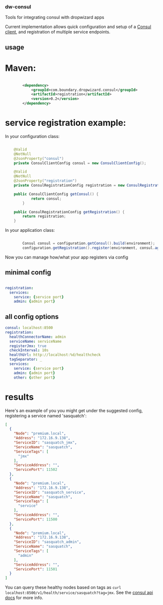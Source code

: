 ### dw-consul

Tools for integrating consul with dropwizard apps

Current implementation allows quick configuration and setup of a [Consul client](https://github.com/OrbitzWorldwide/consul-client), and registration of multiple
service endpoints.

## usage

# Maven:


```xml

        <dependency>
            <groupId>com.boundary.dropwizard.consul</groupId>
            <artifactId>registration</artifactId>
            <version>0.2</version>
        </dependency>
```

# service registration example:

In your configuration class:

```java

    @Valid
    @NotNull
    @JsonProperty("consul")
    private ConsulClientConfig consul = new ConsulClientConfig();

    @Valid
    @NotNull
    @JsonProperty("registration")
    private ConsulRegistrationConfig registration = new ConsulRegistrationConfig();

    public ConsulClientConfig getConsul() {
            return consul;
        }

    public ConsulRegistrationConfig getRegistration() {
        return registration;
    }

```

In your application class:

```java

        Consul consul = configuration.getConsul().build(environment);
        configuration.getRegistration().register(environment, consul.agentClient());

```

Now you can manage how/what your app registers via config

## minimal config
```yml

registration:
  services:
    service: {service port}
    admin: {admin port}

```

## all config options

```yml
consul: localhost:8500
registration:
  healthConnectorName: admin
  serviceName: serviceName
  registerJmx: true
  checkInterval: 10s
  healthUrl: http://localhost:%d/healthcheck
  tagSeparator: _
  services:
    service: {service port}
    admin: {admin port}
    other: {other port}


```

# results

Here's an example of you you might get under the suggested config, registering a service named 'sasquatch':

```json
[
  {
    "Node": "premium.local",
    "Address": "172.16.9.138",
    "ServiceID": "sasquatch_jmx",
    "ServiceName": "sasquatch",
    "ServiceTags": [
      "jmx"
    ],
    "ServiceAddress": "",
    "ServicePort": 11502
  },
  {
    "Node": "premium.local",
    "Address": "172.16.9.138",
    "ServiceID": "sasquatch_service",
    "ServiceName": "sasquatch",
    "ServiceTags": [
      "service"
    ],
    "ServiceAddress": "",
    "ServicePort": 11500
  },
  {
    "Node": "premium.local",
    "Address": "172.16.9.138",
    "ServiceID": "sasquatch_admin",
    "ServiceName": "sasquatch",
    "ServiceTags": [
      "admin"
    ],
    "ServiceAddress": "",
    "ServicePort": 11501
  }
]
```

You can query these healthy nodes based on tags as `curl localhost:8500/v1/health/service/sasquatch?tag=jmx`. See the [consul api docs](http://www.consul.io/docs/agent/http.html) for more info.

